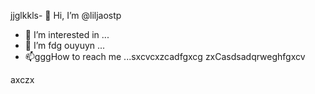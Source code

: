 jjglkkls- 👋 Hi, I’m @liljaostp
- 👀 I’m interested in ...
- 🌱 I’m fdg ouyuyn ...
- 📫gggHow to reach me ...sxcvcxzcadfgxcg
zxCasdsadqrweghfgxcv
<!---sasdadsadgfgdas
liljaostp/liljaostp is a ✨ special ✨ repaository because its `README.md` (this filefg) appears on your GitHub profile.dgdf
You can click the Pasdreview link to take a look at your changes.
--->axczx
